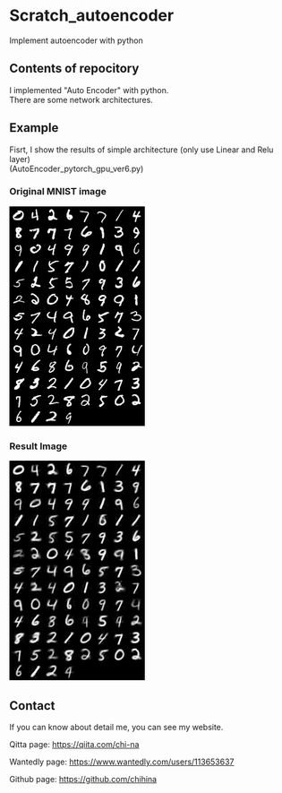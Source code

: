 # Scratch_autoencoder
Implement autoencoder with python

## Contents of repocitory
I implemented "Auto Encoder" with python.  
There are some network architectures. 

## Example 
Fisrt, I show the results of simple architecture (only use Linear and Relu layer)  
(AutoEncoder_pytorch_gpu_ver6.py)  

### Original MNIST image  
![Original image](https://github.com/chihina/Scratch_autoencoder/blob/master/autoencoder_0402_gpu_ver6/ori_image_validation_3.png)

### Result Image
![Result image](https://github.com/chihina/Scratch_autoencoder/blob/master/autoencoder_0402_gpu_ver6/cha_image_validation_3.png)

## Contact
If you can know about detail me, you can see my website.

Qitta page: https://qiita.com/chi-na  

Wantedly page: https://www.wantedly.com/users/113653637  

Github page: https://github.com/chihina
